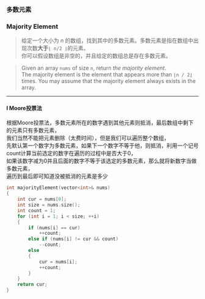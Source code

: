 ### 多数元素
### Majority Element

> 给定一个大小为 *n* 的数组，找到其中的多数元素。多数元素是指在数组中出现次数**大于**`⌊ n/2 ⌋`的元素。  
> 你可以假设数组是非空的，并且给定的数组总是存在多数元素。  

> Given an array `nums` of size `n`, return *the majority element*.  
> The majority element is the element that appears more than `⌊n / 2⌋` times. You may assume that the majority element always exists in the array.  

----------

#### I Moore投票法

根据Moore投票法，多数元素所在的数字遇到其他元素则抵消，最后数组中剩下的元素只有多数元素，  
我们当然不能把元素删除（太费时间），但是我们可以遍历整个数组，  
先默认第一个数字为多数元素，如果下一个数字不等于他，则抵消，利用一个记号count计算当前选定的数字在遍历的过程中是否大于0，  
如果该数字减为0并且后面的数字不等于该选定的多数元素，那么就将新数字当做多数元素，  
遍历到最后即可知道没被抵消的元素是多少  

```cpp
int majorityElement(vector<int>& nums)
{
    int cur = nums[0];
    int size = nums.size();
    int count = 1;
    for (int i = 1; i < size; ++i)
    {
        if (nums[i] == cur)
            ++count;
        else if (nums[i] != cur && count)
            --count;
        else
        {
            cur = nums[i];
            ++count;
        }
    }
    return cur;
}
```
